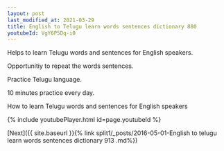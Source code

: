 ```yaml
---
layout: post
last_modified_at: 2021-03-29
title: English to Telugu learn words sentences dictionary 880 
youtubeId: VgY6P5Dq-i0
---
```

 
 
Helps to learn Telugu words and sentences for English speakers.

Opportunitiy to repeat the words sentences. 

Practice Telugu language. 
 
10 minutes practice every day. 
 
How to learn Telugu words and sentences for English speakers 
 
{% include youtubePlayer.html id=page.youtubeId %}
 
 
[Next]({{ site.baseurl }}{% link  split1/_posts/2016-05-01-English to telugu learn words sentences dictionary 913 .md%})
 
